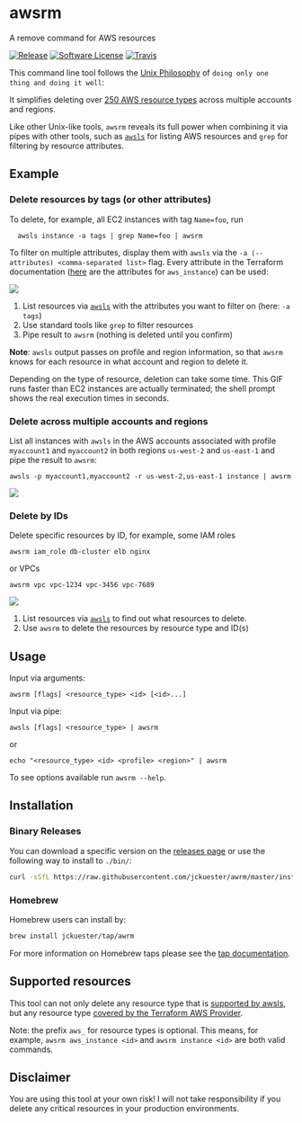 # awsrm

A remove command for AWS resources

[![Release](https://img.shields.io/github/release/jckuester/awsrm.svg?style=for-the-badge)](https://github.com/jckuester/awsrm/releases/latest)
[![Software License](https://img.shields.io/badge/license-MIT-brightgreen.svg?style=for-the-badge)](/LICENSE.md)
[![Travis](https://img.shields.io/travis/com/jckuester/awsrm/master.svg?style=for-the-badge)](https://travis-ci.com/jckuester/awsrm)

This command line tool follows
the [Unix Philosophy](https://en.wikipedia.org/wiki/Unix_philosophy#Do_One_Thing_and_Do_It_Well)
of `doing only one thing and doing it well`:

It simplifies deleting over [250 AWS resource types](#supported-resources) across multiple accounts and regions.

Like other Unix-like tools, `awsrm` reveals its full power when combining it via pipes with other tools, such
as [`awsls`](https://github.com/jckuester/awsls) for listing AWS resources and `grep` for filtering by resource
attributes.

## Example

### Delete resources by tags (or other attributes)

To delete, for example, all EC2 instances with tag `Name=foo`, run

      awsls instance -a tags | grep Name=foo | awsrm

To filter on multiple attributes, display them with `awsls` via the `-a (--attributes) <comma-separated list>` flag.
Every attribute in the Terraform documentation
([here](https://registry.terraform.io/providers/hashicorp/aws/latest/docs/resources/instance#attributes-reference) are
the attributes for `aws_instance`) can be used:

![](https://raw.githubusercontent.com/jckuester/awsrm/master/.github/img/awsrm-grep.gif)

1. List resources via [`awsls`](https://github.com/jckuester/awsls) with the attributes you want to filter on
   (here: `-a tags`)
2. Use standard tools like `grep` to filter resources
3. Pipe result to `awsrm` (nothing is deleted until you confirm)

**Note**: `awsls` output passes on profile and region information, so that `awsrm` knows for each resource in what
account and region to delete it.

Depending on the type of resource, deletion can take some time. This GIF runs faster than EC2 instances are actually
terminated; the shell prompt shows the real execution times in seconds.

### Delete across multiple accounts and regions

List all instances with `awsls` in the AWS accounts associated with profile `myaccount1` and `myaccount2` in both
regions `us-west-2` and `us-east-1` and pipe the result to `awsrm`:

    awsls -p myaccount1,myaccount2 -r us-west-2,us-east-1 instance | awsrm

![](https://raw.githubusercontent.com/jckuester/awsrm/master/.github/img/awsrm-multi-profile-region.gif)

### Delete by IDs

Delete specific resources by ID, for example, some IAM roles

    awsrm iam_role db-cluster elb nginx

or VPCs

    awsrm vpc vpc-1234 vpc-3456 vpc-7689

![](https://raw.githubusercontent.com/jckuester/awsrm/master/.github/img/awsrm-args.gif)

1. List resources via [`awsls`](https://github.com/jckuester/awsls) to find out what resources to delete.
2. Use `awsrm` to delete the resources by resource type and ID(s)

## Usage

Input via arguments:

	awsrm [flags] <resource_type> <id> [<id>...]

Input via pipe:

    awsls [flags] <resource_type> | awsrm

or

    echo "<resource_type> <id> <profile> <region>" | awsrm

To see options available run `awsrm --help`.

## Installation

### Binary Releases

You can download a specific version on the [releases page](https://github.com/jckuester/awsrm/releases) or use the
following way to install to `./bin/`:

```bash
curl -sSfL https://raw.githubusercontent.com/jckuester/awrm/master/install.sh | sh -s v0.1.0
```

### Homebrew

Homebrew users can install by:

```bash
brew install jckuester/tap/awrm
```

For more information on Homebrew taps please see the [tap documentation](https://docs.brew.sh/Taps).

## Supported resources

This tool can not only delete any resource type that
is [supported by awsls](https://github.com/jckuester/awsls#supported-resources), but any resource
type [covered by the Terraform AWS Provider](https://registry.terraform.io/providers/hashicorp/aws/latest/docs).

Note: the prefix `aws_` for resource types is optional. This means, for example, `awsrm aws_instance <id>` and
`awsrm instance <id>` are both valid commands.

## Disclaimer

You are using this tool at your own risk! I will not take responsibility if you delete any critical resources in your
production environments.
